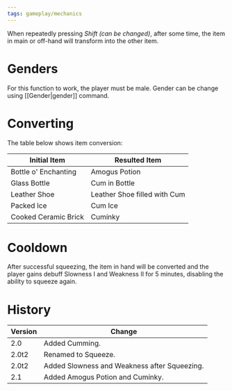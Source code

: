 ```yaml
---
tags: gameplay/mechanics
---
```


When repeatedly pressing _Shift (can be changed)_, after some time, the item in main or off-hand will transform into the other item.

# Genders

For this function to work, the player must be male. Gender can be change using [[Gender|gender]] command.

# Converting

The table below shows item conversion:

| Initial Item         | Resulted Item                |
| -------------------- | ---------------------------- |
| Bottle o' Enchanting | Amogus Potion                |
| Glass Bottle         | Cum in Bottle                |
| Leather Shoe         | Leather Shoe filled with Cum |
| Packed Ice           | Cum Ice                      |
| Cooked Ceramic Brick | Cumínky                      |

# Cooldown

After successful squeezing, the item in hand will be converted and the player gains debuff Slowness I and Weakness II for 5 minutes, disabling the ability to squeeze again.

# History

| Version | Change                                       |
| ------- | -------------------------------------------- |
| 2.0     | Added Cumming.                               |
| 2.0t2   | Renamed to Squeeze.                          |
| 2.0t2   | Added Slowness and Weakness after Squeezing. | 
| 2.1     | Added Amogus Potion and Cumínky.             |
